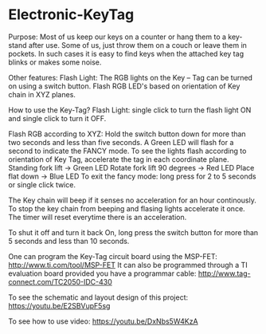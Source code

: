 # Electronic-KeyTag
Purpose: Most of us keep our keys on a counter or hang them to a key-stand after use. Some of us, just throw them on a couch or leave them in pockets. In such cases it is easy to find keys when the attached key tag blinks or makes some noise.
 
 Other features: 
 Flash Light: The RGB lights on the Key – Tag can be turned on using a switch button.
 Flash RGB LED's based on orientation of Key chain in XYZ planes.
 
 How to use the Key-Tag?
 Flash Light: single click to turn the flash light ON and single click to turn it OFF.
 
 Flash RGB according to XYZ: Hold the switch button down for more than two seconds and less than five seconds. 
 A Green LED will flash for a second to indicate the FANCY mode. 
 To see the lights flash according to orientation of Key Tag, accelerate the tag in each coordinate plane. 
 Standing fork lift -> Green LED
 Rotate fork lift 90 degrees -> Red LED
 Place flat down -> Blue LED
 To exit the fancy mode: long press for 2 to 5 seconds or single click twice.
 
 The Key chain will beep if it senses no acceleration for an hour continously. To stop the key chain from beeping and flasing lights  accelerate it once. The timer will reset everytime there is an acceleration.
 
 To shut it off and turn it back On, long press the switch button for more than 5 seconds and less than 10 seconds.
 
 One can program the Key-Tag circuit board using the MSP-FET: http://www.ti.com/tool/MSP-FET
 It can also be programmed through a TI evaluation board provided you have a programmar cable: http://www.tag-connect.com/TC2050-IDC-430
 
 To see the schematic and layout design of this project: https://youtu.be/E2SBVupF5sg
 
 To see how to use video: https://youtu.be/DxNbs5W4KzA
 

  
